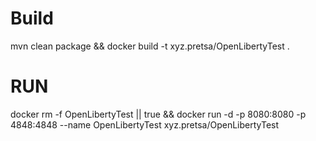 # Build
mvn clean package && docker build -t xyz.pretsa/OpenLibertyTest .

# RUN

docker rm -f OpenLibertyTest || true && docker run -d -p 8080:8080 -p 4848:4848 --name OpenLibertyTest xyz.pretsa/OpenLibertyTest 